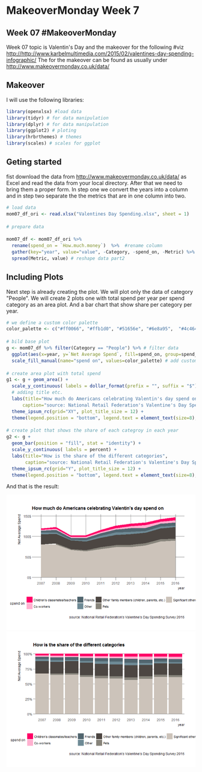 MakeoverMonday Week 7
================

Week 07 \#MakeoverMonday
------------------------

Week 07 topic is Valentin's Day and the makeover for the following \#viz <http://http://www.karbelmultimedia.com/2015/02/valentines-day-spending-infographic/> The for the makeover can be found as usually under <http://www.makeovermonday.co.uk/data/>

Makeover
--------

I will use the following libraries:

``` r
library(openxlsx) #load data
library(tidyr) # for data manipulation
library(dplyr) # for data manipulation
library(ggplot2) # ploting
library(hrbrthemes) # themes
library(scales) # scales for ggplot
```

Geting started
--------------

fist download the data from <http://www.makeovermonday.co.uk/data/> as Excel and read the data from your local directory. After that we need to bring them a proper form. In step one we convert the years into a column and in step two separate the the metrics that are in one column into two.

``` r
# load data
mom07_df_ori <- read.xlsx("Valentines Day Spending.xlsx", sheet = 1)

# prepare data 

mom07_df <- mom07_df_ori %>% 
  rename(spend_on = `How.much.money`)  %>%  #rename column
  gather(key="year", value="value", -Category, -spend_on, -Metric) %>%  # reshape data part one
  spread(Metric, value) # reshape data part2
```

Including Plots
---------------

Next step is already creating the plot. We will plot only the data of category "People". We will create 2 plots one with total spend per year per spend category as an area plot. And a bar chart that show share per category per year.

``` r
# we define a custom color palette
color_palette <- c("#ff0066", "#ffb1d0", "#51656e", "#6e8a95",  "#4c4642", "#87847b", "#ccc3ba", "#75b8d1", "#2d543d")

# bild base plot
g <- mom07_df %>% filter(Category == "People") %>% # filter data
  ggplot(aes(x=year, y=`Net Average Spend`, fill=spend_on, group=spend_on)) + # base plot
  scale_fill_manual(name="spend on", values=color_palette) # add custom colors and name

# create area plot with total spend
g1 <- g + geom_area() + 
  scale_y_continuous( labels = dollar_format(prefix = "", suffix = "$")) + #define y axis as curency
  # adding title etc.
  labs(title="How much do Americans celebrating Valentin's day spend on", 
      caption="source: National Retail Federation's Valentine's Day Spending Survey 2016") +
  theme_ipsum_rc(grid="XY", plot_title_size = 12) + 
  theme(legend.position = "bottom", legend.text = element_text(size=8), legend.title = element_text(size=9))

# create plot that shows the share of each categroy in each year
g2 <- g + 
  geom_bar(position = "fill", stat = "identity") + 
  scale_y_continuous( labels = percent) +
  labs(title="How is the share of the different categories",
       caption="source: National Retail Federation's Valentine's Day Spending Survey 2016") +
  theme_ipsum_rc(grid="Y", plot_title_size = 12) + 
  theme(legend.position = "bottom", legend.text = element_text(size=8), legend.title = element_text(size=9))
```

And that is the result:

![](Readme_files/figure-markdown_github/ploting-1.png)![](Readme_files/figure-markdown_github/ploting-2.png)
